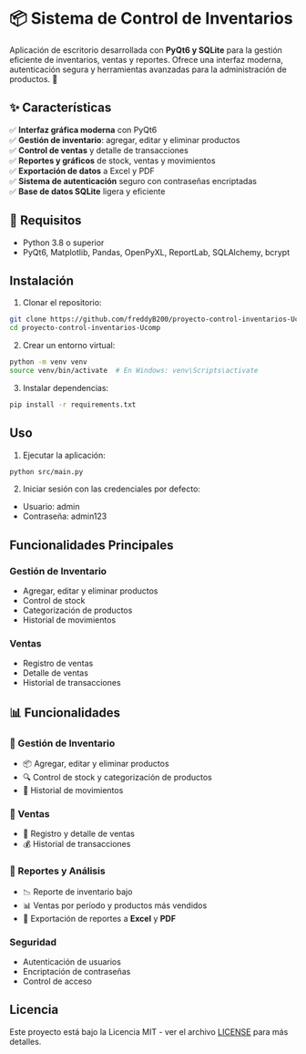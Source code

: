 # 📦 Sistema de Control de Inventarios

Aplicación de escritorio desarrollada con **PyQt6 y SQLite** para la gestión eficiente de inventarios, ventas y reportes. Ofrece una interfaz moderna, autenticación segura y herramientas avanzadas para la administración de productos. 🚀  

## ✨ Características

✅ **Interfaz gráfica moderna** con PyQt6  
✅ **Gestión de inventario**: agregar, editar y eliminar productos  
✅ **Control de ventas** y detalle de transacciones  
✅ **Reportes y gráficos** de stock, ventas y movimientos  
✅ **Exportación de datos** a Excel y PDF  
✅ **Sistema de autenticación** seguro con contraseñas encriptadas  
✅ **Base de datos SQLite** ligera y eficiente  

## 📌 Requisitos

- Python 3.8 o superior  
- PyQt6, Matplotlib, Pandas, OpenPyXL, ReportLab, SQLAlchemy, bcrypt  
## Instalación

1. Clonar el repositorio:
```bash
git clone https://github.com/freddyB200/proyecto-control-inventarios-Ucomp.git
cd proyecto-control-inventarios-Ucomp
```

2. Crear un entorno virtual:
```bash
python -m venv venv
source venv/bin/activate  # En Windows: venv\Scripts\activate
```

3. Instalar dependencias:
```bash
pip install -r requirements.txt
```

## Uso

1. Ejecutar la aplicación:
```bash
python src/main.py
```

2. Iniciar sesión con las credenciales por defecto:
- Usuario: admin
- Contraseña: admin123



## Funcionalidades Principales

### Gestión de Inventario
- Agregar, editar y eliminar productos
- Control de stock
- Categorización de productos
- Historial de movimientos

### Ventas
- Registro de ventas
- Detalle de ventas
- Historial de transacciones

## 📊 Funcionalidades

### 🔹 Gestión de Inventario  
- 📦 Agregar, editar y eliminar productos  
- 🔍 Control de stock y categorización de productos  
- 📜 Historial de movimientos  

### 🔹 Ventas  
- 🛒 Registro y detalle de ventas  
- 💰 Historial de transacciones  

### 🔹 Reportes y Análisis  
- 📉 Reporte de inventario bajo  
- 📊 Ventas por período y productos más vendidos  
- 📂 Exportación de reportes a **Excel** y **PDF**

### Seguridad
- Autenticación de usuarios
- Encriptación de contraseñas
- Control de acceso

## Licencia

Este proyecto está bajo la Licencia MIT - ver el archivo [LICENSE](LICENSE) para más detalles.


